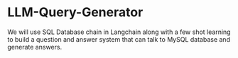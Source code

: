# LLM-Query-Generator
We will use SQL Database chain in Langchain along with a few shot learning to build a question and answer system that can talk to MySQL database and generate answers. 
